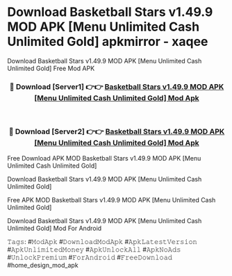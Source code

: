 # Download Basketball Stars v1.49.9 MOD APK [Menu Unlimited Cash Unlimited Gold] apkmirror - xaqee
Download Basketball Stars v1.49.9 MOD APK [Menu Unlimited Cash Unlimited Gold] Free Mod APK

<div align="center">
<h3>🔴 Download [Server1] 👉👉 <a href="https://apk-comot.site?title=Basketball_Stars_v1.49.9_MOD_APK_[Menu_Unlimited_Cash_Unlimited_Gold]">Basketball Stars v1.49.9 MOD APK [Menu Unlimited Cash Unlimited Gold] Mod Apk</a></h3><br>

<h3>🔴 Download [Server2] 👉👉 <a href="https://apk-comot.site?title=Basketball_Stars_v1.49.9_MOD_APK_[Menu_Unlimited_Cash_Unlimited_Gold]">Basketball Stars v1.49.9 MOD APK [Menu Unlimited Cash Unlimited Gold] Mod Apk</a></h3>
</div>


Free Download APK MOD Basketball Stars v1.49.9 MOD APK [Menu Unlimited Cash Unlimited Gold]

Download Basketball Stars v1.49.9 MOD APK [Menu Unlimited Cash Unlimited Gold] 

Free APK MOD Basketball Stars v1.49.9 MOD APK [Menu Unlimited Cash Unlimited Gold] 

Download Basketball Stars v1.49.9 MOD APK [Menu Unlimited Cash Unlimited Gold] Mod For Android

𝚃𝚊𝚐𝚜: #𝙼𝚘𝚍𝙰𝚙𝚔 #𝙳𝚘𝚠𝚗𝚕𝚘𝚊𝚍𝙼𝚘𝚍𝙰𝚙𝚔 #𝙰𝚙𝚔𝙻𝚊𝚝𝚎𝚜𝚝𝚅𝚎𝚛𝚜𝚒𝚘𝚗 #𝙰𝚙𝚔𝚄𝚗𝚕𝚒𝚖𝚒𝚝𝚎𝚍𝙼𝚘𝚗𝚎𝚢 #𝙰𝚙𝚔𝚄𝚗𝚕𝚘𝚌𝚔𝙰𝚕𝚕 #𝙰𝚙𝚔𝙽𝚘𝙰𝚍𝚜 #𝚄𝚗𝚕𝚘𝚌𝚔𝙿𝚛𝚎𝚖𝚒𝚞𝚖 #𝙵𝚘𝚛𝙰𝚗𝚍𝚛𝚘𝚒𝚍 #𝙵𝚛𝚎𝚎𝙳𝚘𝚠𝚗𝚕𝚘𝚊𝚍 #home_design_mod_apk